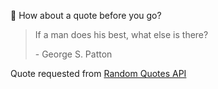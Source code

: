 📣 How about a quote before you go?

> If a man does his best, what else is there?
>
> <p>- George S. Patton</p>

Quote requested from [Random Quotes API](https://github.com/lukePeavey/quotable)
